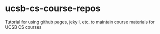 # ucsb-cs-course-repos
Tutorial for using github pages, jekyll, etc. to maintain course materials for UCSB CS courses
